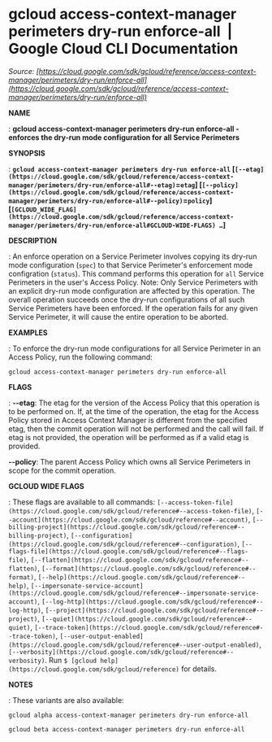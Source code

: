 # gcloud access-context-manager perimeters dry-run enforce-all  |  Google Cloud CLI Documentation

*Source: [https://cloud.google.com/sdk/gcloud/reference/access-context-manager/perimeters/dry-run/enforce-all](https://cloud.google.com/sdk/gcloud/reference/access-context-manager/perimeters/dry-run/enforce-all)*

**NAME**

: **gcloud access-context-manager perimeters dry-run enforce-all - enforces the dry-run mode configuration for all Service Perimeters**

**SYNOPSIS**

: **`gcloud access-context-manager perimeters dry-run enforce-all` [`[--etag](https://cloud.google.com/sdk/gcloud/reference/access-context-manager/perimeters/dry-run/enforce-all#--etag)`=`etag`] [`[--policy](https://cloud.google.com/sdk/gcloud/reference/access-context-manager/perimeters/dry-run/enforce-all#--policy)`=`policy`] [`[GCLOUD_WIDE_FLAG](https://cloud.google.com/sdk/gcloud/reference/access-context-manager/perimeters/dry-run/enforce-all#GCLOUD-WIDE-FLAGS) …`]**

**DESCRIPTION**

: An enforce operation on a Service Perimeter involves copying its dry-run mode
configuration (`spec`) to that Service Perimeter's enforcement mode
configration (`status`). This command performs this operation for
`all` Service Perimeters in the user's Access Policy.
Note: Only Service Perimeters with an explicit dry-run mode configuration are
affected by this operation. The overall operation succeeds once the dry-run
configurations of all such Service Perimeters have been enforced. If the
operation fails for any given Service Perimeter, it will cause the entire
operation to be aborted.

**EXAMPLES**

: To enforce the dry-run mode configurations for all Service Perimeter in an
Access Policy, run the following command:

```
gcloud access-context-manager perimeters dry-run enforce-all
```

**FLAGS**

: **--etag**:
The etag for the version of the Access Policy that this operation is to be
performed on. If, at the time of the operation, the etag for the Access Policy
stored in Access Context Manager is different from the specified etag, then the
commit operation will not be performed and the call will fail. If etag is not
provided, the operation will be performed as if a valid etag is provided.

**--policy**:
The parent Access Policy which owns all Service Perimeters in scope for the
commit operation.

**GCLOUD WIDE FLAGS**

: These flags are available to all commands: `[--access-token-file](https://cloud.google.com/sdk/gcloud/reference#--access-token-file)`,
`[--account](https://cloud.google.com/sdk/gcloud/reference#--account)`, `[--billing-project](https://cloud.google.com/sdk/gcloud/reference#--billing-project)`,
`[--configuration](https://cloud.google.com/sdk/gcloud/reference#--configuration)`,
`[--flags-file](https://cloud.google.com/sdk/gcloud/reference#--flags-file)`,
`[--flatten](https://cloud.google.com/sdk/gcloud/reference#--flatten)`, `[--format](https://cloud.google.com/sdk/gcloud/reference#--format)`, `[--help](https://cloud.google.com/sdk/gcloud/reference#--help)`, `[--impersonate-service-account](https://cloud.google.com/sdk/gcloud/reference#--impersonate-service-account)`,
`[--log-http](https://cloud.google.com/sdk/gcloud/reference#--log-http)`,
`[--project](https://cloud.google.com/sdk/gcloud/reference#--project)`, `[--quiet](https://cloud.google.com/sdk/gcloud/reference#--quiet)`, `[--trace-token](https://cloud.google.com/sdk/gcloud/reference#--trace-token)`, `[--user-output-enabled](https://cloud.google.com/sdk/gcloud/reference#--user-output-enabled)`,
`[--verbosity](https://cloud.google.com/sdk/gcloud/reference#--verbosity)`.
Run `$ [gcloud help](https://cloud.google.com/sdk/gcloud/reference)` for details.

**NOTES**

: These variants are also available:

```
gcloud alpha access-context-manager perimeters dry-run enforce-all
```

```
gcloud beta access-context-manager perimeters dry-run enforce-all
```